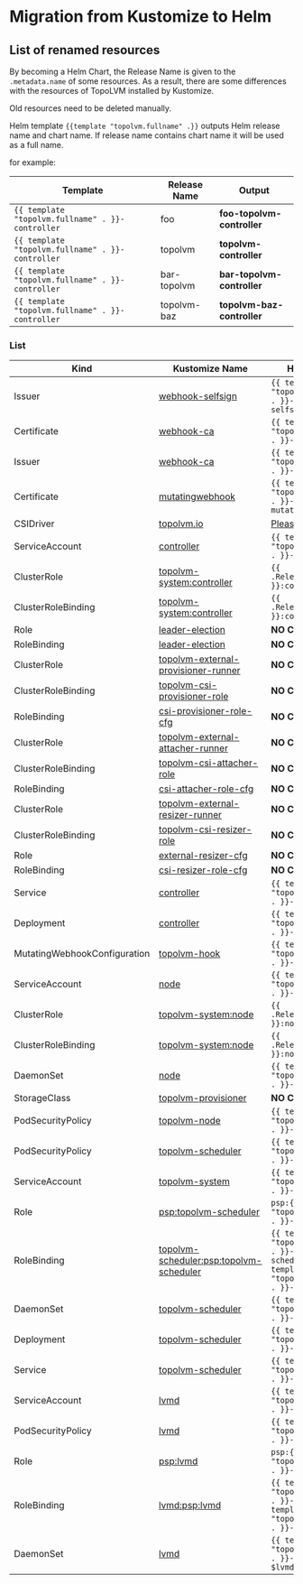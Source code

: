 # Migration from Kustomize to Helm

## List of renamed resources

By becoming a Helm Chart, the Release Name is given to the `.metadata.name` of some resources.
As a result, there are some differences with the resources of TopoLVM installed by Kustomize.

Old resources need to be deleted manually.

Helm template `{{template "topolvm.fullname" .}}` outputs Helm release name and chart name.
If release name contains chart name it will be used as a full name.

for example:

| Template | Release Name | Output |
| -------- | ------------ | ------ |
| `{{ template "topolvm.fullname" . }}-controller` | foo | **foo-topolvm-controller** |
| `{{ template "topolvm.fullname" . }}-controller` | topolvm | **topolvm-controller** |
| `{{ template "topolvm.fullname" . }}-controller` | bar-topolvm | **bar-topolvm-controller** |
| `{{ template "topolvm.fullname" . }}-controller` | topolvm-baz | **topolvm-baz-controller** |

### List

| Kind | Kustomize Name | Helm Name |
| ---- | -------------- | --------- |
| Issuer             | [webhook-selfsign](https://github.com/topolvm/topolvm/blob/v0.8.3/deploy/manifests/base/certificates.yaml#L1-L9) | `{{ template "topolvm.fullname" . }}-webhook-selfsign` |
| Certificate        | [webhook-ca](https://github.com/topolvm/topolvm/blob/v0.8.3/deploy/manifests/base/certificates.yaml#L11-L27) | `{{ template "topolvm.fullname" . }}-webhook-ca` |
| Issuer             | [webhook-ca](https://github.com/topolvm/topolvm/blob/v0.8.3/deploy/manifests/base/certificates.yaml#L29-L37) | `{{ template "topolvm.fullname" . }}-webhook-ca` |
| Certificate        | [mutatingwebhook](https://github.com/topolvm/topolvm/blob/v0.8.3/deploy/manifests/base/certificates.yaml#L39-L58) | `{{ template "topolvm.fullname" . }}-mutatingwebhook` |
| CSIDriver          | [topolvm.io](https://github.com/topolvm/topolvm/blob/v0.8.3/deploy/manifests/base/controller.yaml#L2-L11) | [Please read here](./README.md#about-the-legacy-flag) |
| ServiceAccount     | [controller](https://github.com/topolvm/topolvm/blob/v0.8.3/deploy/manifests/base/controller.yaml#L14-L18) | `{{ template "topolvm.fullname" . }}-controller` |
| ClusterRole        | [topolvm-system:controller](https://github.com/topolvm/topolvm/blob/v0.8.3/deploy/manifests/base/controller.yaml#L20-L39) | `{{ .Release.Namespace }}:controller` |
| ClusterRoleBinding | [topolvm-system:controller](https://github.com/topolvm/topolvm/blob/v0.8.3/deploy/manifests/base/controller.yaml#L41-L52) | `{{ .Release.Namespace }}:controller` |
| Role               | [leader-election](https://github.com/topolvm/topolvm/blob/v0.8.3/deploy/manifests/base/controller.yaml#L54-L80) | **NO CHANGED** |
| RoleBinding        | [leader-election](https://github.com/topolvm/topolvm/blob/v0.8.3/deploy/manifests/base/controller.yaml#L82-L94) | **NO CHANGED** |
| ClusterRole        | [topolvm-external-provisioner-runner](https://github.com/topolvm/topolvm/blob/v0.8.3/deploy/manifests/base/controller.yaml#L96-L127) | **NO CHANGED** |
| ClusterRoleBinding | [topolvm-csi-provisioner-role](https://github.com/topolvm/topolvm/blob/v0.8.3/deploy/manifests/base/controller.yaml#L129-L150) | **NO CHANGED** |
| RoleBinding        | [csi-provisioner-role-cfg](https://github.com/topolvm/topolvm/blob/v0.8.3/deploy/manifests/base/controller.yaml#L152-L164) | **NO CHANGED** |
| ClusterRole        | [topolvm-external-attacher-runner](https://github.com/topolvm/topolvm/blob/v0.8.3/deploy/manifests/base/controller.yaml#L166-L185) | **NO CHANGED** |
| ClusterRoleBinding | [topolvm-csi-attacher-role](https://github.com/topolvm/topolvm/blob/v0.8.3/deploy/manifests/base/controller.yaml#L187-L198) | **NO CHANGED** |
| RoleBinding        | [csi-attacher-role-cfg](https://github.com/topolvm/topolvm/blob/v0.8.3/deploy/manifests/base/controller.yaml#L210-L222) | **NO CHANGED** |
| ClusterRole        | [topolvm-external-resizer-runner](https://github.com/topolvm/topolvm/blob/v0.8.3/deploy/manifests/base/controller.yaml#L224-L240) | **NO CHANGED** |
| ClusterRoleBinding | [topolvm-csi-resizer-role](https://github.com/topolvm/topolvm/blob/v0.8.3/deploy/manifests/base/controller.yaml#L242-L253) | **NO CHANGED** |
| Role               | [external-resizer-cfg](https://github.com/topolvm/topolvm/blob/v0.8.3/deploy/manifests/base/controller.yaml#L255-L263) | **NO CHANGED** |
| RoleBinding        | [csi-resizer-role-cfg](https://github.com/topolvm/topolvm/blob/v0.8.3/deploy/manifests/base/controller.yaml#L265-L277) | **NO CHANGED** |
| Service            | [controller](https://github.com/topolvm/topolvm/blob/v0.8.3/deploy/manifests/base/controller.yaml#L280-L291) | `{{ template "topolvm.fullname" . }}-controller` |
| Deployment         | [controller](https://github.com/topolvm/topolvm/blob/v0.8.3/deploy/manifests/base/controller.yaml#L293-L399) | `{{ template "topolvm.fullname" . }}-controller` |
| MutatingWebhookConfiguration | [topolvm-hook](https://github.com/topolvm/topolvm/blob/v0.8.3/deploy/manifests/base/mutatingwebhooks.yaml#L1-L63) | `{{ template "topolvm.fullname" . }}-hook` |
| ServiceAccount     | [node](https://github.com/topolvm/topolvm/blob/v0.8.3/deploy/manifests/base/node.yaml#L1-L5) | `{{ template "topolvm.fullname" . }}-node` |
| ClusterRole        | [topolvm-system:node](https://github.com/topolvm/topolvm/blob/v0.8.3/deploy/manifests/base/node.yaml#L7-L24) | `{{ .Release.Namespace }}:node` |
| ClusterRoleBinding | [topolvm-system:node](https://github.com/topolvm/topolvm/blob/v0.8.3/deploy/manifests/base/node.yaml#L26-L37) | `{{ .Release.Namespace }}:node` |
| DaemonSet          | [node](https://github.com/topolvm/topolvm/blob/v0.8.3/deploy/manifests/base/node.yaml#L40-L139) | `{{ template "topolvm.fullname" . }}-node` |
| StorageClass       | [topolvm-provisioner](https://github.com/topolvm/topolvm/blob/v0.8.3/deploy/manifests/base/provisioner.yaml#L1-L9) | **NO CHANGED** |
| PodSecurityPolicy  | [topolvm-node](https://github.com/topolvm/topolvm/blob/v0.8.3/deploy/manifests/base/psp.yaml#L1-L27) | `{{ template "topolvm.fullname" . }}-node` |
| PodSecurityPolicy  | [topolvm-scheduler](https://github.com/topolvm/topolvm/blob/v0.8.3/deploy/manifests/base/psp.yaml#L29-L55) | `{{ template "topolvm.fullname" . }}-scheduler` |
| ServiceAccount     | [topolvm-system](https://github.com/topolvm/topolvm/blob/v0.8.3/deploy/manifests/base/scheduler.yaml#L2-L6) | `{{ template "topolvm.fullname" . }}-scheduler` |
| Role               | [psp:topolvm-scheduler](https://github.com/topolvm/topolvm/blob/v0.8.3/deploy/manifests/base/scheduler.yaml#L8-L17) | `psp:{{ template "topolvm.fullname" . }}-scheduler` |
| RoleBinding        | [topolvm-scheduler:psp:topolvm-scheduler](https://github.com/topolvm/topolvm/blob/v0.8.3/deploy/manifests/base/scheduler.yaml#L19-L31) | `{{ template "topolvm.fullname" . }}-scheduler:psp:{{ template "topolvm.fullname" . }}-scheduler` |
| DaemonSet          | [topolvm-scheduler](https://github.com/topolvm/topolvm/blob/v0.8.3/deploy/manifests/overlays/daemonset-scheduler/scheduler.yaml#L1-L54) | `{{ template "topolvm.fullname" . }}-scheduler` |
| Deployment         | [topolvm-scheduler](https://github.com/topolvm/topolvm/blob/v0.8.3/deploy/manifests/overlays/deployment-scheduler/scheduler.yaml#L1-L36) | `{{ template "topolvm.fullname" . }}-scheduler` |
| Service            | [topolvm-scheduler](https://github.com/topolvm/topolvm/blob/v0.8.3/deploy/manifests/overlays/deployment-scheduler/scheduler.yaml#L38-L49) | `{{ template "topolvm.fullname" . }}-scheduler` |
| ServiceAccount     | [lvmd](https://github.com/topolvm/topolvm/blob/v0.8.3/deploy/manifests/lvmd/lvmd.yaml#L2-L6) | `{{ template "topolvm.fullname" . }}-lvmd` |
| PodSecurityPolicy  | [lvmd](https://github.com/topolvm/topolvm/blob/v0.8.3/deploy/manifests/lvmd/lvmd.yaml#L8-L30) | `{{ template "topolvm.fullname" . }}-lvmd` |
| Role               | [psp:lvmd](https://github.com/topolvm/topolvm/blob/v0.8.3/deploy/manifests/lvmd/lvmd.yaml#L32-L41) | `psp:{{ template "topolvm.fullname" . }}-lvmd` |
| RoleBinding        | [lvmd:psp:lvmd](https://github.com/topolvm/topolvm/blob/v0.8.3/deploy/manifests/lvmd/lvmd.yaml#L43-L55) | `{{ template "topolvm.fullname" . }}-lvmd:psp:{{ template "topolvm.fullname" . }}-lvmd` |
| DaemonSet          | [lvmd](https://github.com/topolvm/topolvm/blob/v0.8.3/deploy/manifests/lvmd/lvmd.yaml#L57-L94) | `{{ template "topolvm.fullname" . }}-lvmd-{{ $lvmdidx }}` |
